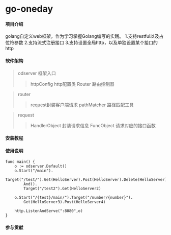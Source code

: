 # go-oneday


#### 项目介绍
golang自定义web框架，作为学习掌握Golang编写的实践。
1.支持restful以及占位符参数
2.支持流式注册接口
3.支持设置全局http，以及单独设置某个接口的http

#### 软件架构
>odserver 框架入口
>>httpConfig http配置类
>>Router 路由控制器

>router
>>request封装客户端请求
>>pathMatcher 路径匹配工具

>request
>>HandlerObject 封装请求信息
>>FuncObject 请求对应的接口函数

#### 安装教程

#### 使用说明
```
func main() {
	o := odserver.Default()
	o.Start("/main").
		Target("/test/").Get(HelloServer).Post(HelloServer).Delete(HelloServer).
		And().
		Target("/test2").Get(HelloServer2)

	o.Start("/{test}/main/").Target("/number/{number}").
		Get(HelloServer3).Post(HelloServer4)

	http.ListenAndServe(":8080",o)
}
```

#### 参与贡献


